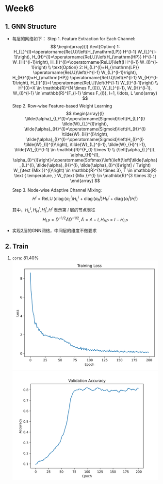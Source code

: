 # Week6
## 1. GNN Structure
- 每层的网络如下：
    Step 1. Feature Extraction for Each Channel:
        $$
        \begin{array}{l}
        \text{Option} 1:  H_{L}^{l}=\operatorname{ReLU}\left(H_{\mathrm{LP}} H^{l-1} W_{L}^{l-1}\right), H_{H}^{l}=\operatorname{ReLU}\left(H_{\mathrm{HP}} H^{l-1} W_{H}^{l-1}\right), H_{I}^{l}=\operatorname{ReLU}\left(I H^{l-1} W_{I}^{l-1}\right) \\
        \text{Option} 2:  H_{L}^{l}=H_{\mathrm{LP}} \operatorname{ReLU}\left(H^{l-1} W_{L}^{l-1}\right), H_{H}^{l}=H_{\mathrm{HP}} \operatorname{ReLU}\left(H^{l-1} W_{H}^{l-1}\right), H_{I}^{l}=I \operatorname{ReLU}\left(H^{l-1} W_{I}^{l-1}\right) \\
        H^{0}=X \in \mathbb{R}^{N \times F_{0}}, W_{L}^{l-1}, W_{H}^{l-1}, W_{I}^{l-1} \in \mathbb{R}^{F_{l-1} \times F_{l}}, l=1, \ldots, L   
        \end{array}
        $$
    Step 2. Row-wise Feature-based Weight Learning
        $$
        \begin{array}{l}
        \tilde{\alpha}_{L}^{l}=\operatorname{Sigmoid}\left(H_{L}^{l} \tilde{W}_{L}^{l}\right), \tilde{\alpha}_{H}^{l}=\operatorname{Sigmoid}\left(H_{H}^{l} \tilde{W}_{H}^{l}\right), \tilde{\alpha}_{I}^{l}=\operatorname{Sigmoid}\left(H_{I}^{l} \tilde{W}_{I}^{l}\right), \tilde{W}_{L}^{l-1}, \tilde{W}_{H}^{l-1}, \tilde{W}_{I}^{l-1} \in \mathbb{R}^{F_{l} \times 1} \\
        {\left[\alpha_{L}^{l}, \alpha_{H}^{l}, \alpha_{I}^{l}\right]=\operatorname{Softmax}\left(\left(\left[\tilde{\alpha}_{L}^{l}, \tilde{\alpha}_{H}^{l}, \tilde{\alpha}_{I}^{l}\right] / T\right) W_{\text {Mix }}^{l}\right) \in \mathbb{R}^{N \times 3}, T \in \mathbb{R} \text { temperature, } W_{\text {Mix }}^{l} \in \mathbb{R}^{3 \times 3} ;}
        \end{array}
        $$

    Step 3. Node-wise Adaptive Channel Mixing:
        $$
        H^{l}=\operatorname{ReLU}\left(\operatorname{diag}\left(\alpha_{L}^{l}\right) H_{L}^{l}+\operatorname{diag}\left(\alpha_{H}^{l}\right) H_{H}^{l}+\operatorname{diag}\left(\alpha_{I}^{l}\right) H_{I}^{l}\right)
        $$

    其中，$H_L^l, H_H^l, H_I^l, H^l$ 表示第 $l$ 层的节点表征
        $$
        H_{LP} = \tilde{D}^{-1/2}\tilde{A}\tilde{D}^{-1/2}, \tilde{A} = A + I, H_{HP} = I - H_{LP}
        $$
- 实现2层的GNN网络，中间层的维度不做要求

## 2. Train
1. `cora`: 81.40% ![loss](code/GNN_loss.png) ![acc](code/GNN_acc.png)